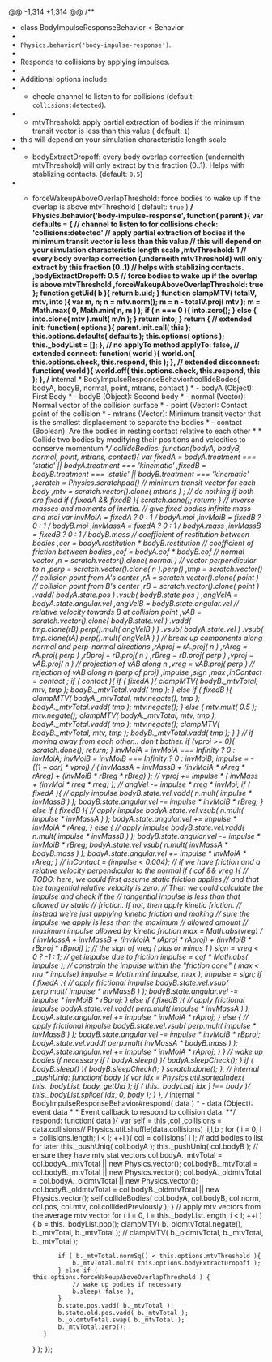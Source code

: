  @@ -1,314 +1,314 @@
/**
 * class BodyImpulseResponseBehavior < Behavior
 *
 * `Physics.behavior('body-impulse-response')`.
 *
 * Responds to collisions by applying impulses.
 *
 * Additional options include:
 * - check: channel to listen to for collisions (default: `collisions:detected`).
 * - mtvThreshold: apply partial extraction of bodies if the minimum transit vector is less than this value ( default: `1`)
 *   this will depend on your simulation characteristic length scale
 * - bodyExtractDropoff: every body overlap correction (underneith mtvThreshold) will only extract by this fraction (0..1). Helps with stablizing contacts. (default: `0.5`)
 * - forceWakeupAboveOverlapThreshold: force bodies to wake up if the overlap is above mtvThreshold ( default: `true` )
 **/
Physics.behavior('body-impulse-response', function( parent ){
    var defaults = {
        // channel to listen to for collisions
        check: 'collisions:detected'
        // apply partial extraction of bodies if the minimum transit vector is less than this value
        // this will depend on your simulation characteristic length scale
        ,mtvThreshold: 1
        // every body overlap correction (underneith mtvThreshold) will only extract by this fraction (0..1)
        // helps with stablizing contacts.
        ,bodyExtractDropoff: 0.5
        // force bodies to wake up if the overlap is above mtvThreshold
        ,forceWakeupAboveOverlapThreshold: true
    };
    function getUid( b ){
        return b.uid;
    }
    function clampMTV( totalV, mtv, into ){
        var m, n;
        n = mtv.norm();
        m = n - totalV.proj( mtv );
        m = Math.max( 0, Math.min( n, m ) );
        if ( n === 0 ){
            into.zero();
        } else {
            into.clone( mtv ).mult( m/n );
        }
        return into;
    }
    return {
        // extended
        init: function( options ){
            parent.init.call( this );
            this.options.defaults( defaults );
            this.options( options );
            this._bodyList = [];
        },
        // no applyTo method
        applyTo: false,
        // extended
        connect: function( world ){
            world.on( this.options.check, this.respond, this );
        },
        // extended
        disconnect: function( world ){
            world.off( this.options.check, this.respond, this );
        },
        /** internal
         * BodyImpulseResponseBehavior#collideBodes( bodyA, bodyB, normal, point, mtrans, contact )
         * - bodyA (Object): First Body
         * - bodyB (Object): Second body
         * - normal (Vector): Normal vector of the collision surface
         * - point (Vector): Contact point of the collision
         * - mtrans (Vector): Minimum transit vector that is the smallest displacement to separate the bodies
         * - contact (Boolean): Are the bodies in resting contact relative to each other
         *
         * Collide two bodies by modifying their positions and velocities to conserve momentum
         **/
        collideBodies: function(bodyA, bodyB, normal, point, mtrans, contact){
            var fixedA = bodyA.treatment === 'static' || bodyA.treatment === 'kinematic'
                ,fixedB = bodyB.treatment === 'static' || bodyB.treatment === 'kinematic'
                ,scratch = Physics.scratchpad()
                // minimum transit vector for each body
                ,mtv = scratch.vector().clone( mtrans )
                ;
            // do nothing if both are fixed
            if ( fixedA && fixedB ){
                scratch.done();
                return;
            }
            // inverse masses and moments of inertia.
            // give fixed bodies infinite mass and moi
            var invMoiA = fixedA ? 0 : 1 / bodyA.moi
                ,invMoiB = fixedB ? 0 : 1 / bodyB.moi
                ,invMassA = fixedA ? 0 : 1 / bodyA.mass
                ,invMassB = fixedB ? 0 : 1 / bodyB.mass
                // coefficient of restitution between bodies
                ,cor = bodyA.restitution * bodyB.restitution
                // coefficient of friction between bodies
                ,cof = bodyA.cof * bodyB.cof
                // normal vector
                ,n = scratch.vector().clone( normal )
                // vector perpendicular to n
                ,perp = scratch.vector().clone( n ).perp()
                ,tmp = scratch.vector()
                // collision point from A's center
                ,rA = scratch.vector().clone( point )
                // collision point from B's center
                ,rB = scratch.vector().clone( point )
                    .vadd( bodyA.state.pos )
                    .vsub( bodyB.state.pos )
                ,angVelA = bodyA.state.angular.vel
                ,angVelB = bodyB.state.angular.vel
                // relative velocity towards B at collision point
                ,vAB = scratch.vector().clone( bodyB.state.vel )
                        .vadd( tmp.clone(rB).perp().mult( angVelB ) )
                        .vsub( bodyA.state.vel )
                        .vsub( tmp.clone(rA).perp().mult( angVelA ) )
                // break up components along normal and perp-normal directions
                ,rAproj = rA.proj( n )
                ,rAreg = rA.proj( perp )
                ,rBproj = rB.proj( n )
                ,rBreg = rB.proj( perp )
                ,vproj = vAB.proj( n ) // projection of vAB along n
                ,vreg = vAB.proj( perp ) // rejection of vAB along n (perp of proj)
                ,impulse
                ,sign
                ,max
                ,inContact = contact
                ;
            if ( contact ){
                if ( fixedA ){
                    clampMTV( bodyB._mtvTotal, mtv, tmp );
                    bodyB._mtvTotal.vadd( tmp );
                } else if ( fixedB ){
                    clampMTV( bodyA._mtvTotal, mtv.negate(), tmp );
                    bodyA._mtvTotal.vadd( tmp );
                    mtv.negate();
                } else {
                    mtv.mult( 0.5 );
                    mtv.negate();
                    clampMTV( bodyA._mtvTotal, mtv, tmp );
                    bodyA._mtvTotal.vadd( tmp );
                    mtv.negate();
                    clampMTV( bodyB._mtvTotal, mtv, tmp );
                    bodyB._mtvTotal.vadd( tmp );
                }
            }
            // if moving away from each other... don't bother.
            if (vproj >= 0){
                scratch.done();
                return;
            }
            invMoiA = invMoiA === Infinity ? 0 : invMoiA;
            invMoiB = invMoiB === Infinity ? 0 : invMoiB;
            impulse =  - ((1 + cor) * vproj) / ( invMassA + invMassB + (invMoiA * rAreg * rAreg) + (invMoiB * rBreg * rBreg) );
            // vproj += impulse * ( invMass + (invMoi * rreg * rreg) );
            // angVel -= impulse * rreg * invMoi;
            if ( fixedA ){
                // apply impulse
                bodyB.state.vel.vadd( n.mult( impulse * invMassB ) );
                bodyB.state.angular.vel -= impulse * invMoiB * rBreg;
            } else if ( fixedB ){
                // apply impulse
                bodyA.state.vel.vsub( n.mult( impulse * invMassA ) );
                bodyA.state.angular.vel += impulse * invMoiA * rAreg;
            } else {
                // apply impulse
                bodyB.state.vel.vadd( n.mult( impulse * invMassB ) );
                bodyB.state.angular.vel -= impulse * invMoiB * rBreg;
                bodyA.state.vel.vsub( n.mult( invMassA * bodyB.mass ) );
                bodyA.state.angular.vel += impulse * invMoiA * rAreg;
            }
            // inContact = (impulse < 0.004);
            // if we have friction and a relative velocity perpendicular to the normal
            if ( cof && vreg ){
                // TODO: here, we could first assume static friction applies
                // and that the tangential relative velocity is zero.
                // Then we could calculate the impulse and check if the
                // tangential impulse is less than that allowed by static
                // friction. If not, _then_ apply kinetic friction.
                // instead we're just applying kinetic friction and making
                // sure the impulse we apply is less than the maximum
                // allowed amount
                // maximum impulse allowed by kinetic friction
                max = Math.abs(vreg) / ( invMassA + invMassB + (invMoiA * rAproj * rAproj) + (invMoiB * rBproj * rBproj) );
                // the sign of vreg ( plus or minus 1 )
                sign = vreg < 0 ? -1 : 1;
                // get impulse due to friction
                impulse = cof * Math.abs( impulse );
                // constrain the impulse within the "friction cone" ( max < mu * impulse)
                impulse = Math.min( impulse, max );
                impulse *= sign;
                if ( fixedA ){
                    // apply frictional impulse
                    bodyB.state.vel.vsub( perp.mult( impulse * invMassB ) );
                    bodyB.state.angular.vel -= impulse * invMoiB * rBproj;
                } else if ( fixedB ){
                    // apply frictional impulse
                    bodyA.state.vel.vadd( perp.mult( impulse * invMassA ) );
                    bodyA.state.angular.vel += impulse * invMoiA * rAproj;
                } else {
                    // apply frictional impulse
                    bodyB.state.vel.vsub( perp.mult( impulse * invMassB ) );
                    bodyB.state.angular.vel -= impulse * invMoiB * rBproj;
                    bodyA.state.vel.vadd( perp.mult( invMassA * bodyB.mass ) );
                    bodyA.state.angular.vel += impulse * invMoiA * rAproj;
                }
            }
            // wake up bodies if necessary
            if ( bodyA.sleep() ){
                bodyA.sleepCheck();
            }
            if ( bodyB.sleep() ){
                bodyB.sleepCheck();
            }
            scratch.done();
        },
        // internal
        _pushUniq: function( body ){
            var idx = Physics.util.sortedIndex( this._bodyList, body, getUid );
            if ( this._bodyList[ idx ] !== body ){
                this._bodyList.splice( idx, 0, body );
            }
        },
        /** internal
         * BodyImpulseResponseBehavior#respond( data )
         * - data (Object): event data
         *
         * Event callback to respond to collision data.
         **/
        respond: function( data ){
            var self = this
                ,col
                ,collisions = data.collisions// Physics.util.shuffle(data.collisions)
                ,i,l,b
                ;
            for ( i = 0, l = collisions.length; i < l; ++i ){
                col = collisions[ i ];
                // add bodies to list for later
                this._pushUniq( col.bodyA );
                this._pushUniq( col.bodyB );
                // ensure they have mtv stat vectors
                col.bodyA._mtvTotal = col.bodyA._mtvTotal || new Physics.vector();
                col.bodyB._mtvTotal = col.bodyB._mtvTotal || new Physics.vector();
                col.bodyA._oldmtvTotal = col.bodyA._oldmtvTotal || new Physics.vector();
                col.bodyB._oldmtvTotal = col.bodyB._oldmtvTotal || new Physics.vector();
                self.collideBodies(
                    col.bodyA,
                    col.bodyB,
                    col.norm,
                    col.pos,
                    col.mtv,
                    col.collidedPreviously
                );
            }
            // apply mtv vectors from the average mtv vector
            for ( i = 0, l = this._bodyList.length; i < l; ++i ){
                b = this._bodyList.pop();
                clampMTV( b._oldmtvTotal.negate(), b._mtvTotal, b._mtvTotal );
                // clampMTV( b._oldmtvTotal, b._mtvTotal, b._mtvTotal );

                if ( b._mtvTotal.normSq() < this.options.mtvThreshold ){
                    b._mtvTotal.mult( this.options.bodyExtractDropoff );
                } else if ( this.options.forceWakeupAboveOverlapThreshold ) {
                    // wake up bodies if necessary
                    b.sleep( false );
                }
                b.state.pos.vadd( b._mtvTotal );
                b.state.old.pos.vadd( b._mtvTotal );
                b._oldmtvTotal.swap( b._mtvTotal );
                b._mtvTotal.zero();
            }
        }
    };
});
